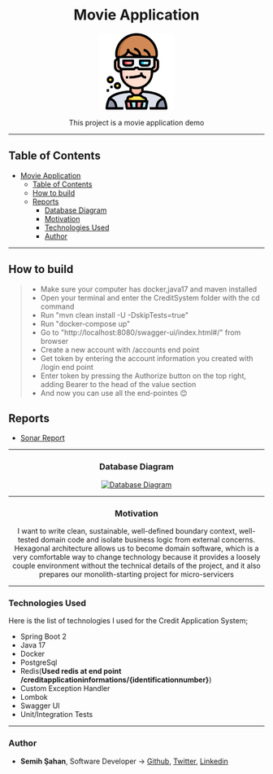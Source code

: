 <div align="center">

# Movie Application

<img src="./src/main/resources/images/top.png" width="150">

This project is a movie application demo

---
</div>

## Table of Contents
- [Movie Application](#movie-application)
  - [Table of Contents](#table-of-contents)
  - [How to build](#how-to-build)
  - [Reports](#reports)
    - [Database Diagram](#database-diagram)
    - [Motivation](#motivation)
    - [Technologies Used](#technologies-used)
    - [Author](#author)

---

## How to build

> - Make sure your computer has docker,java17 and maven installed
> - Open your terminal and enter the CreditSystem folder with the cd command
> - Run "mvn clean install -U -DskipTests=true"
> - Run "docker-compose up" 
> - Go to "http://localhost:8080/swagger-ui/index.html#/" from browser
> - Create a new account with /accounts end point
> - Get token by entering the account information you created with /login end point
> - Enter token by pressing the Authorize button on the top right, adding Bearer to the head of the value section
> - And now you can use all the end-pointes :blush:

## Reports
* [Sonar Report](#)

---
<div align="center">

### Database Diagram
[![Database Diagram](./images/db-diagram.GIF)](./images/db-diagram.GIF)

---

### Motivation

I want to write clean, sustainable, well-defined boundary context, well-tested domain code and isolate business logic from external concerns. Hexagonal architecture allows us to become domain software, which is a very comfortable way to change technology because it provides a loosely couple environment without the technical details of the project, and it also prepares our monolith-starting project for micro-servicers


</div>

---

### Technologies Used

Here is the list of technologies I used for the Credit Application System;

* Spring Boot 2
* Java 17
* Docker
* PostgreSql
* Redis(**Used redis at end point /creditapplicationinformations/{identificationnumber}**)
* Custom Exception Handler
* Lombok
* Swagger UI
* Unit/Integration Tests

---

### Author
* **Semih Şahan**, Software Developer -> [Github](https://github.com/semihshn), [Twitter](https://twitter.com/Semih87059904), [Linkedin](https://www.linkedin.com/in/semih%C5%9Fahan/)